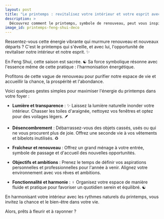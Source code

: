 ```yaml
---
layout: post
title: "Le printemps : revitalisez votre intérieur et votre esprit avec le Feng Shui"
description: >
  Découvrez comment le printemps, symbole de renouveau, peut vous inspirer à transformer votre intérieur et votre esprit grâce aux principes du Feng Shui. Apprenez des gestes simples pour maximiser l'énergie positive dans votre foyer et accueillir la chance, la prospérité et l'abondance.
image_id: printemps-feng-shui-deco
---
```


Ressentez-vous cette énergie vibrante qui murmure renouveau et nouveaux départs ? C'est le printemps qui s'éveille, et avec lui, l'opportunité de revitaliser notre intérieur et notre esprit. ✨

En Feng Shui, cette saison est sacrée. ☯️ Sa force symbolique résonne avec l'essence même de cette pratique : l'harmonisation énergétique.

Profitons de cette vague de renouveau pour purifier notre espace de vie et accueillir la chance, la prospérité et l'abondance.

Voici quelques gestes simples pour maximiser l'énergie du printemps dans votre foyer :

- **Lumière et transparence** : ✨ Laissez la lumière naturelle inonder votre intérieur. Chasser les toiles d'araignée, nettoyez vos fenêtres et optez pour des voilages légers. 🪶

- **Désencombrement** : Débarrassez-vous des objets cassés, usés ou qui ne vous procurent plus de joie. Offrez une seconde vie à vos vêtements et bibelots inutilisés. ♻️

- **Fraîcheur et renouveau** : Offrez un grand ménage à votre entrée, symbole de passage et d'accueil des nouvelles opportunités.

- **Objectifs et ambitions** : Prenez le temps de définir vos aspirations personnelles et professionnelles pour l'année à venir. Alignez votre environnement avec vos rêves et ambitions.

- **Fonctionnalité et harmonie** : ‍♀️ Organisez votre espace de manière fluide et pratique pour favoriser un quotidien serein et équilibré. ☯️

En harmonisant votre intérieur avec les rythmes naturels du printemps, vous invitez la chance et le bien-être dans votre vie.

Alors, prêts à fleurir et à rayonner ?
